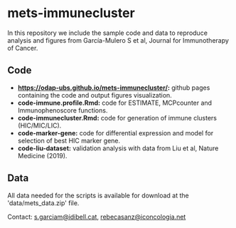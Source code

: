 # mets-immunecluster
In this repository we include the sample code and data to reproduce analysis and figures from García-Mulero S et al, Journal for Immunotherapy of Cancer. 

## Code
* **https://odap-ubs.github.io/mets-immunecluster/:** github pages containing the code and output figures visualization.
* **code-immune.profile.Rmd:** code for ESTIMATE, MCPcounter and Immunophenoscore functions.
* **code-immunecluster.Rmd:** code for generation of immune clusters (HIC/MIC/LIC).
* **code-marker-gene:** code for differential expression and model for selection of best HIC marker gene.
* **code-liu-dataset:** validation analysis with data from Liu et al, Nature Medicine (2019).


## Data
All data needed for the scripts is available for download at the 'data/mets_data.zip' file.


Contact:
s.garciam@idibell.cat,
rebecasanz@iconcologia.net
